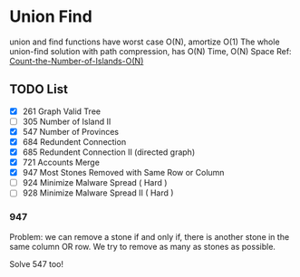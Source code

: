 # Union Find
union and find functions have worst case O(N), amortize O(1)
The whole union-find solution with path compression, has O(N) Time, O(N) Space
Ref: [Count-the-Number-of-Islands-O(N)](https://leetcode.com/problems/most-stones-removed-with-same-row-or-column/discuss/197668/Count-the-Number-of-Islands-O(N))

## TODO List

- [x] 261  Graph Valid Tree
- [ ] 305  Number of Island II
- [x] 547  Number of Provinces
- [x] 684  Redundent Connection
- [x] 685  Redundent Connection II (directed graph)
- [x] 721  Accounts Merge
- [x] 947  Most Stones Removed with Same Row or Column
- [ ] 924 Minimize Malware Spread ( Hard )
- [ ] 928 Minimize Malware Spread II ( Hard )

### 947
Problem:
we can remove a stone if and only if,
there is another stone in the same column OR row. We try to remove as many as stones as possible.

Solve 547 too!
